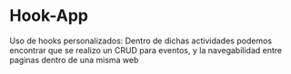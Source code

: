 # Hook-App
Uso de hooks personalizados:
Dentro de dichas actividades podemos encontrar que se realizo un CRUD para eventos, y la navegabilidad entre paginas dentro de una misma web
